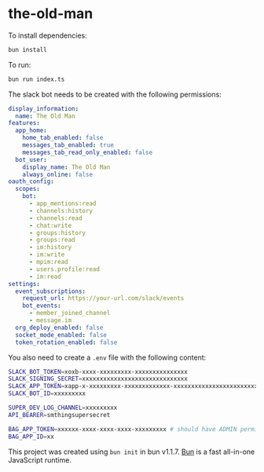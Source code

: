 # the-old-man

To install dependencies:

```bash
bun install
```

To run:

```bash
bun run index.ts
```

The slack bot needs to be created with the following permissions:
```yaml
display_information:
  name: The Old Man
features:
  app_home:
    home_tab_enabled: false
    messages_tab_enabled: true
    messages_tab_read_only_enabled: false
  bot_user:
    display_name: The Old Man
    always_online: false
oauth_config:
  scopes:
    bot:
      - app_mentions:read
      - channels:history
      - channels:read
      - chat:write
      - groups:history
      - groups:read
      - im:history
      - im:write
      - mpim:read
      - users.profile:read
      - im:read
settings:
  event_subscriptions:
    request_url: https://your-url.com/slack/events
    bot_events:
      - member_joined_channel
      - message.im
  org_deploy_enabled: false
  socket_mode_enabled: false
  token_rotation_enabled: false
```

You also need to create a `.env` file with the following content:
```bash
SLACK_BOT_TOKEN=xoxb-xxxx-xxxxxxxxx-xxxxxxxxxxxxxxx
SLACK_SIGNING_SECRET=xxxxxxxxxxxxxxxxxxxxxxxxxxxxxx
SLACK_APP_TOKEN=xapp-x-xxxxxxxxx-xxxxxxxxxxxxx-xxxxxxxxxxxxxxxxxxxxxxxxxxxxxxxxxxxxxxxxxxxxxxx
SLACK_BOT_ID=xxxxxxxxx

SUPER_DEV_LOG_CHANNEL=xxxxxxxxx
API_BEARER=smthingsupersecret

BAG_APP_TOKEN=xxxxxx-xxxx-xxxx-xxxx-xxxxxxxxx # should have ADMIN permissions
BAG_APP_ID=xx
```

This project was created using `bun init` in bun v1.1.7. [Bun](https://bun.sh) is a fast all-in-one JavaScript runtime.
